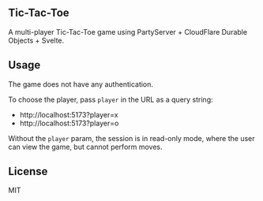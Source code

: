 Tic-Tac-Toe
------------

A multi-player Tic-Tac-Toe game using PartyServer + CloudFlare Durable Objects + Svelte.

## Usage

The game does not have any authentication.

To choose the player, pass `player` in the URL as a query string:

- http://localhost:5173?player=x
- http://localhost:5173?player=o

Without the `player` param, the session is in read-only mode, where the user can view the game, but cannot perform moves.

## License

MIT
